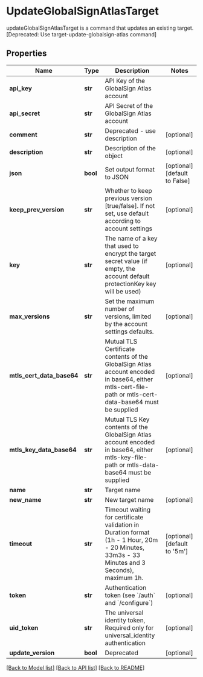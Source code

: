 # UpdateGlobalSignAtlasTarget

updateGlobalSignAtlasTarget is a command that updates an existing target. [Deprecated: Use target-update-globalsign-atlas command]
## Properties
Name | Type | Description | Notes
------------ | ------------- | ------------- | -------------
**api_key** | **str** | API Key of the GlobalSign Atlas account | 
**api_secret** | **str** | API Secret of the GlobalSign Atlas account | 
**comment** | **str** | Deprecated - use description | [optional] 
**description** | **str** | Description of the object | [optional] 
**json** | **bool** | Set output format to JSON | [optional] [default to False]
**keep_prev_version** | **str** | Whether to keep previous version [true/false]. If not set, use default according to account settings | [optional] 
**key** | **str** | The name of a key that used to encrypt the target secret value (if empty, the account default protectionKey key will be used) | [optional] 
**max_versions** | **str** | Set the maximum number of versions, limited by the account settings defaults. | [optional] 
**mtls_cert_data_base64** | **str** | Mutual TLS Certificate contents of the GlobalSign Atlas account encoded in base64, either mtls-cert-file-path or mtls-cert-data-base64 must be supplied | [optional] 
**mtls_key_data_base64** | **str** | Mutual TLS Key contents of the GlobalSign Atlas account encoded in base64, either mtls-key-file-path or mtls-data-base64 must be supplied | [optional] 
**name** | **str** | Target name | 
**new_name** | **str** | New target name | [optional] 
**timeout** | **str** | Timeout waiting for certificate validation in Duration format (1h - 1 Hour, 20m - 20 Minutes, 33m3s - 33 Minutes and 3 Seconds), maximum 1h. | [optional] [default to '5m']
**token** | **str** | Authentication token (see &#x60;/auth&#x60; and &#x60;/configure&#x60;) | [optional] 
**uid_token** | **str** | The universal identity token, Required only for universal_identity authentication | [optional] 
**update_version** | **bool** | Deprecated | [optional] 

[[Back to Model list]](../README.md#documentation-for-models) [[Back to API list]](../README.md#documentation-for-api-endpoints) [[Back to README]](../README.md)


